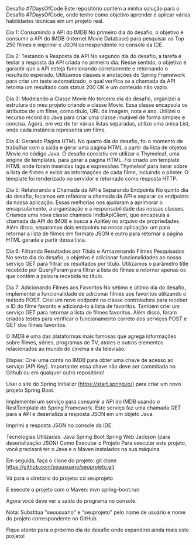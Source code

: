 Desafio #7DaysOfCode
Este repositório contém a minha solução para o Desafio #7DaysOfCode, onde tenho como objetivo aprender e aplicar várias habilidades técnicas em um projeto real.

Dia 1: Consumindo a API do IMDB
No primeiro dia do desafio, o objetivo é consumir a API do IMDB (Internet Movie Database) para pesquisar os Top 250 filmes e imprimir o JSON correspondente no console da IDE.

Dia 2: Testando a Resposta da API
No segundo dia do desafio, a tarefa é testar a resposta da API criada no primeiro dia. Nesse sentido, o objetivo é garantir que a API esteja funcionando corretamente e retornando o resultado esperado. 
Utilizamos classes e anotações do Spring Framework para criar um teste automatizado, o qual verifica se a chamada da API retorna um resultado com status 200 OK e um conteúdo não vazio.

Dia 3: Modelando a Classe Movie
No terceiro dia do desafio, organizei a estrutura do meu projeto criando a classe Movie. Essa classe encapsula os atributos de um filme, como título, URL da imagem, nota e ano.
Utilizei o recurso record do Java para criar uma classe imutável de forma simples e concisa. Agora, em vez de ter várias listas separadas, utilizo uma única List<Movie>, onde cada instância representa um filme.
  
Dia 4: Gerando Página HTML
No quarto dia do desafio, foi o momento de trabalhar com a saída e gerar uma página HTML a partir da lista de objetos Movie no código Java. O desafio consistiu em utilizar o Thymeleaf, uma engine de templates, para gerar a página HTML. Foi criado um template HTML onde foram inseridas tags e expressões Thymeleaf para iterar sobre a lista de filmes e exibir as informações de cada filme, incluindo o pôster. O template foi renderizado no servidor e retornado como resposta HTTP.
  
Dia 5: Refatorando a Chamada da API e Separando Endpoints
No quinto dia do desafio, focamos em refatorar a chamada da API e separar os endpoints da nossa aplicação. Essas melhorias nos ajudaram a aprimorar o encapsulamento, a organização e a responsabilidade das nossas classes. Criamos uma nova classe chamada ImdbApiClient, que encapsula a chamada da API do IMDB e busca a ApiKey no arquivo de propriedades. Além disso, separamos dois endpoints na nossa aplicação: um para retornar a lista de filmes em formato JSON e outro para retornar a página HTML gerada a partir dessa lista.

Dia 6: Filtrando Resultados por Título e Armazenando Filmes Pesquisados
No sexto dia do desafio, o objetivo é adicionar funcionalidades ao nosso serviço GET para filtrar os resultados por título. Utilizamos o parâmetro title recebido por QueryParam para filtrar a lista de filmes e retornar apenas os que contêm a palavra recebida no título.

Dia 7: Adicionando Filmes aos Favoritos
No sétimo e último dia do desafio, implementei a funcionalidade de adicionar filmes aos favoritos utilizando o método POST. Criei um novo endpoint na classe controladora para receber o ID do filme favorito e adicioná-lo à lista de favoritos. Também criei um serviço GET para retornar a lista de filmes favoritos. Além disso, foram criados testes para verificar o funcionamento correto dos serviços POST e GET dos filmes favoritos.

O IMDB é uma das plataformas mais famosas que agrega informações sobre filmes, séries, programas de TV, atores e outros elementos relacionados ao mundo do cinema e da televisão.

Etapas:
Criei uma conta no IMDB para obter uma chave de acesso ao serviço (API Key). Importante: essa chave não deve ser commitada no Github ou em qualquer outro repositório!

Usei o site do Spring Initializr (https://start.spring.io/) para criar um novo projeto Spring Boot.

Implementei um serviço para consumir a API do IMDB usando o RestTemplate do Spring Framework. Este serviço faz uma chamada GET para a API e deserializa a resposta JSON em um objeto Java.

Imprimi a resposta JSON no console da IDE.

Tecnologias Utilizadas:
Java
Spring Boot
Spring Web
Jackson (para deserialização JSON)
Como Executar o Projeto
Para executar este projeto, você precisará ter o Java e o Maven instalados na sua máquina.

Em seguida, faça o clone do projeto:
git clone https://github.com/seuusuario/seuprojeto.git

Vá para o diretório do projeto:
cd seuprojeto

E execute o projeto com o Maven:
mvn spring-boot:run

Agora você deve ver a saída do programa no console.

Nota: Substitua "seuusuario" e "seuprojeto" pelo nome de usuário e nome do projeto correspondente no GitHub.

Fique atento para o próximo dia de desafio onde expandirei ainda mais este projeto!

